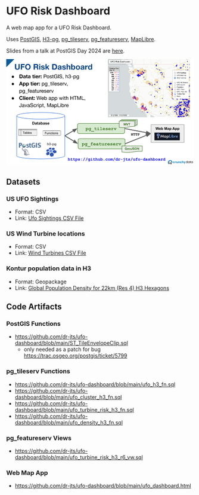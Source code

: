 #  UFO Risk Dashboard
A web map app for a UFO Risk Dashboard.

Uses [PostGIS](https://postgis.net/), [H3-pg](https://github.com/zachasme/h3-pg), [pg_tileserv](https://github.com/CrunchyData/pg_tileserv), [pg_featureserv](https://github.com/CrunchyData/pg_featureserv), [MapLibre](https://maplibre.org/).

Slides from a talk at PostGIS Day 2024 are [here](https://github.com/dr-jts/ufo-dashboard/blob/main/PostGIS_H3_UFO_Risk.pdf).

![](ufo_risk_dashboard.png)

## Datasets

### US UFO Sightings

* Format: CSV
* Link: [Ufo Sightings CSV File](https://corgis-edu.github.io/corgis/csv/ufo_sightings/)

### US Wind Turbine locations

* Format: CSV
* Link: [Wind Turbines CSV File](https://corgis-edu.github.io/corgis/csv/wind_turbines/)

### Kontur population data in H3

* Format: Geopackage
* Link: [Global Population Density for 22km (Res 4) H3 Hexagons](https://data.humdata.org/dataset/kontur-population-dataset-22km)

## Code Artifacts

### PostGIS Functions

* https://github.com/dr-jts/ufo-dashboard/blob/main/ST_TileEnvelopeClip.sql
  * only needed as a patch for bug https://trac.osgeo.org/postgis/ticket/5799 
  
### pg_tileserv Functions
* https://github.com/dr-jts/ufo-dashboard/blob/main/ufo_h3_fn.sql
* https://github.com/dr-jts/ufo-dashboard/blob/main/ufo_cluster_h3_fn.sql
* https://github.com/dr-jts/ufo-dashboard/blob/main/ufo_turbine_risk_h3_fn.sql
* https://github.com/dr-jts/ufo-dashboard/blob/main/ufo_density_h3_fn.sql

### pg_featureserv Views
* https://github.com/dr-jts/ufo-dashboard/blob/main/ufo_turbine_risk_h3_r6_vw.sql

### Web Map App
* https://github.com/dr-jts/ufo-dashboard/blob/main/ufo_dashboard.html

